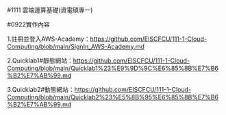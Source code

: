 #1111 雲端運算基礎(資電碩專一)

#0922實作內容

1.註冊並登入AWS-Academy：https://github.com/EISCFCU/111-1-Cloud-Computing/blob/main/SignIn_AWS-Academy.md

2.Quicklab1#靜態網站：https://github.com/EISCFCU/111-1-Cloud-Computing/blob/main/Quicklab1%23%E9%9D%9C%E6%85%8B%E7%B6%B2%E7%AB%99.md

3.Quicklab2#動態網站：https://github.com/EISCFCU/111-1-Cloud-Computing/blob/main/Quicklab2%23%E5%8B%95%E6%85%8B%E7%B6%B2%E7%AB%99.md
